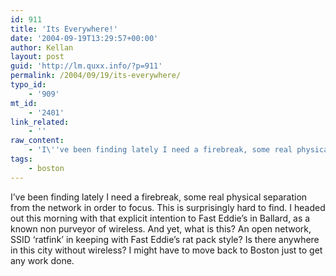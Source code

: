 ```yaml
---
id: 911
title: 'Its Everywhere!'
date: '2004-09-19T13:29:57+00:00'
author: Kellan
layout: post
guid: 'http://lm.quxx.info/?p=911'
permalink: /2004/09/19/its-everywhere/
typo_id:
    - '909'
mt_id:
    - '2401'
link_related:
    - ''
raw_content:
    - 'I\''ve been finding lately I need a firebreak, some real physical separation from the network in order to focus.  This is surprisingly hard to find.  I headed out this morning with that explicit intention to Fast Eddie\''s in Ballard, as a known non purveyor of wireless.  And yet, what is this?  An open network, SSID \''ratfink\'' in keeping with Fast Eddie\''s rat pack style?  Is there anywhere in this city without wireless?  I might have to move back to Boston just to get any work done.'
tags:
    - boston
---
```


I’ve been finding lately I need a firebreak, some real physical separation from the network in order to focus. This is surprisingly hard to find. I headed out this morning with that explicit intention to Fast Eddie’s in Ballard, as a known non purveyor of wireless. And yet, what is this? An open network, SSID ‘ratfink’ in keeping with Fast Eddie’s rat pack style? Is there anywhere in this city without wireless? I might have to move back to Boston just to get any work done.